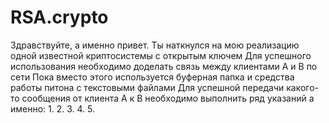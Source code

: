 # RSA.crypto
Здравствуйте, а именно привет.
Ты наткнулся на мою реализацию одной известной криптосистемы с открытым ключем
Для успешного использования необходимо доделать связь между клиентами А и В по сети
Пока вместо этого используется буферная папка и средства работы питона с текстовыми файлами
Для успешной передачи какого-то сообщения от клиента А к В необходимо выполнить ряд указаний а именно:
1.
2.
3.
4.
5.
